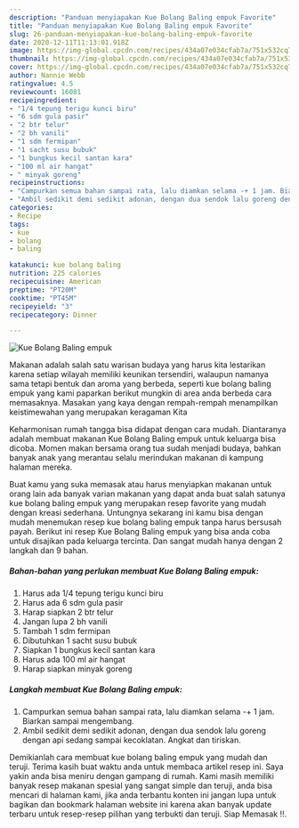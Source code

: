 ```yaml
---
description: "Panduan menyiapakan Kue Bolang Baling empuk Favorite"
title: "Panduan menyiapakan Kue Bolang Baling empuk Favorite"
slug: 26-panduan-menyiapakan-kue-bolang-baling-empuk-favorite
date: 2020-12-11T11:13:01.918Z
image: https://img-global.cpcdn.com/recipes/434a07e034cfab7a/751x532cq70/kue-bolang-baling-empuk-foto-resep-utama.jpg
thumbnail: https://img-global.cpcdn.com/recipes/434a07e034cfab7a/751x532cq70/kue-bolang-baling-empuk-foto-resep-utama.jpg
cover: https://img-global.cpcdn.com/recipes/434a07e034cfab7a/751x532cq70/kue-bolang-baling-empuk-foto-resep-utama.jpg
author: Nannie Webb
ratingvalue: 4.5
reviewcount: 16081
recipeingredient:
- "1/4 tepung terigu kunci biru"
- "6 sdm gula pasir"
- "2 btr telur"
- "2 bh vanili"
- "1 sdm fermipan"
- "1 sacht susu bubuk"
- "1 bungkus kecil santan kara"
- "100 ml air hangat"
- " minyak goreng"
recipeinstructions:
- "Campurkan semua bahan sampai rata, lalu diamkan selama -+ 1 jam. Biarkan sampai mengembang."
- "Ambil sedikit demi sedikit adonan, dengan dua sendok lalu goreng dengan api sedang sampai kecoklatan. Angkat dan tiriskan."
categories:
- Recipe
tags:
- kue
- bolang
- baling

katakunci: kue bolang baling 
nutrition: 225 calories
recipecuisine: American
preptime: "PT20M"
cooktime: "PT45M"
recipeyield: "3"
recipecategory: Dinner

---
```



![Kue Bolang Baling empuk](https://img-global.cpcdn.com/recipes/434a07e034cfab7a/751x532cq70/kue-bolang-baling-empuk-foto-resep-utama.jpg)

Makanan adalah salah satu warisan budaya yang harus kita lestarikan karena setiap wilayah memiliki keunikan tersendiri, walaupun namanya sama tetapi bentuk dan aroma yang berbeda, seperti kue bolang baling empuk yang kami paparkan berikut mungkin di area anda berbeda cara memasaknya. Masakan yang kaya dengan rempah-rempah menampilkan keistimewahan yang merupakan keragaman Kita

Keharmonisan rumah tangga bisa didapat dengan cara mudah. Diantaranya adalah membuat makanan Kue Bolang Baling empuk untuk keluarga bisa dicoba. Momen makan bersama orang tua sudah menjadi budaya, bahkan banyak anak yang merantau selalu merindukan makanan di kampung halaman mereka.



Buat kamu yang suka memasak atau harus menyiapkan makanan untuk orang lain ada banyak varian makanan yang dapat anda buat salah satunya kue bolang baling empuk yang merupakan resep favorite yang mudah dengan kreasi sederhana. Untungnya sekarang ini kamu bisa dengan mudah menemukan resep kue bolang baling empuk tanpa harus bersusah payah.
Berikut ini resep Kue Bolang Baling empuk yang bisa anda coba untuk disajikan pada keluarga tercinta. Dan sangat mudah hanya dengan 2 langkah dan 9 bahan.


<!--inarticleads1-->

##### Bahan-bahan yang perlukan membuat Kue Bolang Baling empuk:

1. Harus ada 1/4 tepung terigu kunci biru
1. Harus ada 6 sdm gula pasir
1. Harap siapkan 2 btr telur
1. Jangan lupa 2 bh vanili
1. Tambah 1 sdm fermipan
1. Dibutuhkan 1 sacht susu bubuk
1. Siapkan 1 bungkus kecil santan kara
1. Harus ada 100 ml air hangat
1. Harap siapkan  minyak goreng




<!--inarticleads2-->

##### Langkah membuat  Kue Bolang Baling empuk:

1. Campurkan semua bahan sampai rata, lalu diamkan selama -+ 1 jam. Biarkan sampai mengembang.
1. Ambil sedikit demi sedikit adonan, dengan dua sendok lalu goreng dengan api sedang sampai kecoklatan. Angkat dan tiriskan.




Demikianlah cara membuat kue bolang baling empuk yang mudah dan teruji. Terima kasih buat waktu anda untuk membaca artikel resep ini. Saya yakin anda bisa meniru dengan gampang di rumah. Kami masih memiliki banyak resep makanan spesial yang sangat simple dan teruji, anda bisa mencari di halaman kami, jika anda terbantu konten ini jangan lupa untuk bagikan dan bookmark halaman website ini karena akan banyak update terbaru untuk resep-resep pilihan yang terbukti dan teruji. Siap Memasak !!. 
